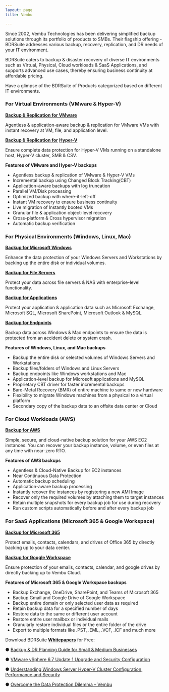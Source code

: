 ```yaml
---
layout: page
title: Vembu

---
```

Since 2002, Vembu Technologies has been delivering simplified backup solutions through its portfolio of products to SMBs. Their flagship offering - BDRSuite addresses various backup, recovery, replication, and DR needs of your IT environment.

BDRSuite caters to backup & disaster recovery of diverse IT environments such as Virtual, Physical, Cloud workloads & SaaS Applications, and supports advanced use cases, thereby ensuring business continuity at affordable pricing.

Have a glimpse of the BDRSuite of Products categorized based on different IT environments.

### For Virtual Environments (VMware & Hyper-V)

[**Backup & Replication for VMware**](https://www.vembu.com/vmware-backup/)

Agentless & application-aware backup & replication for VMware VMs with instant recovery at VM, file, and application level.

[**Backup & Replication for**](https://www.vembu.com/hyper-v-backup/) [**Hyper-V**](https://www.vembu.com/hyper-v-backup/)

Ensure complete data protection for Hyper-V VMs running on a standalone host, Hyper-V cluster, SMB & CSV.

**Features of VMware and Hyper-V backups**

* Agentless backup & replication of VMware & Hyper-V VMs
* Incremental backup using Changed Block Tracking(CBT)
* Application-aware backups with log truncation
* Parallel VM/Disk processing
* Optimized backup with where-it-left-off
* Instant VM recovery to ensure business continuity
* Live migration of Instantly booted VMs
* Granular file & application object-level recovery
* Cross-platform & Cross hypervisor migration
* Automatic backup verification

### For Physical Environments (Windows, Linux, Mac)

[**Backup for Microsoft Windows**](https://www.vembu.com/windows-image-backup/)

Enhance the data protection of your Windows Servers and Workstations by backing up the entire disk or individual volumes.

[**Backup for File Servers**](https://www.vembu.com/vembu-backup-for-file-servers/)

Protect your data across file servers & NAS with enterprise-level functionality.

[**Backup for Applications**]()

Protect your application & application data such as Microsoft Exchange, Microsoft SQL, Microsoft SharePoint, Microsoft Outlook & MySQL.

[**Backup for Endpoints**](https://www.vembu.com/vembu-backup-for-endpoints/)

Backup data across Windows & Mac endpoints to ensure the data is protected from an accident delete or system crash.

**Features of Windows, Linux, and Mac backups**

* Backup the entire disk or selected volumes of Windows Servers and Workstations
* Backup files/folders of Windows and Linux Servers
* Backup endpoints like Windows workstations and Mac
* Application-level backup for Microsoft applications and MySQL
* Proprietary CBT driver for faster incremental backups
* Bare-Metal Recovery (BMR) of entire machine to same or new hardware
* Flexibility to migrate Windows machines from a physical to a virtual platform
* Secondary copy of the backup data to an offsite data center or Cloud

### For Cloud Workloads (AWS)

[**Backup for AWS**](https://www.vembu.com/aws-backup/)

Simple, secure, and cloud-native backup solution for your AWS EC2 instances. You can recover your backup instance, volume, or even files at any time with near-zero RTO.

**Features of AWS backups**

* Agentless & Cloud-Native Backup for EC2 instances
* Near Continuous Data Protection
* Automatic backup scheduling
* Application-aware backup processing
* Instantly recover the instances by registering a new AMI Image
* Recover only the required volumes by attaching them to target instances
* Retain multiple snapshots for every backup job for use during recovery
* Run custom scripts automatically before and after every backup job

### For SaaS Applications (Microsoft 365 & Google Workspace)

[**Backup for Microsoft 365**](https://www.vembu.com/office-365-backup/)

Protect emails, contacts, calendars, and drives of Office 365 by directly backing up to your data center.

[**Backup for Google Workspace**](https://www.vembu.com/google-workspace-backup/)

Ensure protection of your emails, contacts, calendar, and google drives by directly backing up to Vembu Cloud.

**Features of Microsoft 365 & Google Workspace backups**

* Backup Exchange, OneDrive, SharePoint, and Teams of Microsoft 365
* Backup Gmail and Google Drive of Google Workspace
* Backup entire domain or only selected user data as required
* Retain backup data for a specified number of days
* Restore data to the same or different user account
* Restore entire user mailbox or individual mails
* Granularly restore individual files or the entire folder of the drive
* Export to multiple formats like .PST, .EML, .VCF, .ICF and much more

Download BDRSuite [**Whitepapers**](https://www.vembu.com/white-papers/) for Free:

● [Backup & DR Planning Guide for Small & Medium Businesses](https://www.vembu.com/ebook-backup-dr-planning-guide-for-small-medium-businesses/)

● [VMware vSphere 6.7 Update 1 Upgrade and Security Configuration](https://www.vembu.com/vmware-vsphere-6-7-update-1-upgrade-security-configuration-whitepaper/)

● [Understanding Windows Server Hyper-V Cluster Configuration, Performance and Security](https://www.vembu.com/hyper-v-cluster-configuration-performance-and-security-whitepaper/)

● [Overcome the Data Protection Dilemma – Vembu](https://www.vembu.com/overcome-the-data-protection-dilemma-vembu-whitepaper/)